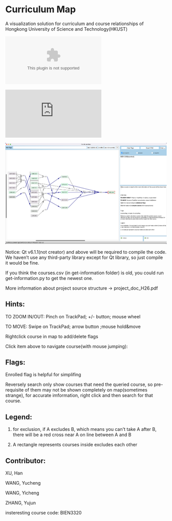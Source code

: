 # Curriculum Map

A visualization solution for curriculum and course relationships of Hongkong University of Science and Technology(HKUST)

[![GitHub release (latest by date and asset)](https://img.shields.io/github/downloads/Zory123/CurriculumMap/v1.0/CurriculumMap-win.zip?color=green)](https://github.com/Zory123/CurriculumMap/releases/tag/v1.0)

[![GitHub release (latest by date and asset)](https://img.shields.io/github/downloads/Zory123/CurriculumMap/v1.0/CurriculumMap-mac.dmg?color=green)](https://github.com/Zory123/CurriculumMap/releases/tag/v1.0)

![](./example.png)

Notice: Qt v6.1.1(not creator) and above will be required to compile the code. 
We haven’t use any third-party library except for Qt library, so just compile it would be fine.

If you think the courses.csv (in get-information folder) is old, you could run get-information.py to get the newest one. 

More information about project source structure -> project_doc_H26.pdf



## Hints:

TO ZOOM IN/OUT: Pinch on TrackPad; +/- button; mouse wheel

TO MOVE: Swipe on TrackPad; arrow button ;mouse hold&move

Rightclick course in map to add/delete flags 

Click item above to navigate course(with mouse jumping):

## Flags:

Enrolled flag is helpful for simplifing

Reversely search only show courses that need the queried course, so pre-requisite of them may not be shown completely on map(sometimes strange), for accurate imformation, right click and then search for that course.

## Legend:

1. for exclusion, if A excludes B, which means you can't take A after B, there will be a red cross near A on line between A and B

2. A rectangle represents courses inside excludes each other

## Contributor:

XU, Han

WANG, Yucheng

WANG, Yicheng

ZHANG, Yujun 





insteresting course code: BIEN3320
